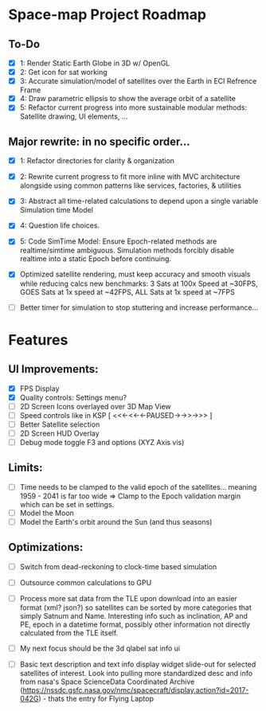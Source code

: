 # Space-map Project Roadmap

## To-Do
- [x] 1: Render Static Earth Globe in 3D w/ OpenGL
- [x] 2: Get icon for sat working
- [X] 3: Accurate simulation/model of satellites over the Earth in ECI Refrence Frame
- [X] 4: Draw parametric ellipsis to show the average orbit of a satellite
- [X] 5: Refactor current progress into more sustainable modular methods: Satellite drawing, UI elements, ...

## Major rewrite: in no specific order...
- [X] 1: Refactor directories for clarity & organization
- [X] 2: Rewrite current progress to fit more inline with MVC architecture alongside using common patterns like services, factories, & utilities
- [X] 3: Abstract all time-related calculations to depend upon a single variable Simulation time Model
- [X] 4: Question life choices.
- [X] 5: Code SimTime Model: Ensure Epoch-related methods are realtime/simtime ambiguous. Simulation methods forcibly disable realtime into a static Epoch before continuing.
- [x] Optimized satellite rendering, must keep accuracy and smooth visuals while reducing calcs
        new benchmarks:
        3 Sats at 100x Speed at ~30FPS,
        GOES Sats at 1x speed at ~42FPS,
        ALL Sats at 1x speed at ~7FPS
- [ ] Better timer for simulation to stop stuttering and increase performance...






# Features
## UI Improvements:
- [x] FPS Display
- [X] Quality controls: Settings menu?
- [ ] 2D Screen Icons overlayed over 3D Map View
- [ ] Speed controls like in KSP [ <<<-<<-<-PAUSED->->>->>> ]
- [ ] Better Satellite selection
- [ ] 2D Screen HUD Overlay
- [ ] Debug mode toggle F3 and options (XYZ Axis vis)

## Limits:
- [ ] Time needs to be clamped to the valid epoch of the satellites... meaning 1959 - 2041 is far too wide => Clamp to the Epoch validation margin which can be set in settings.
- [ ] Model the Moon
- [ ] Model the Earth's orbit around the Sun (and thus seasons)

## Optimizations:
- [ ] Switch from dead-reckoning to clock-time based simulation
- [ ] Outsource common calculations to GPU



- [ ] Process more sat data from the TLE upon download into an easier format (xml? json?) so satellites can be sorted by more categories that simply Satnum and Name. Interesting info such as inclination, AP and PE, epoch in a datetime format, possibly other information not directly calculated from the TLE itself.

- [ ] My next focus should be the 3d qlabel sat info ui
- [ ] Basic text description and text info display widget slide-out for selected satellites of interest. Look into pulling more standardized desc and info from nasa's Space ScienceData Coordinated Archive (https://nssdc.gsfc.nasa.gov/nmc/spacecraft/display.action?id=2017-042G) - thats the entry for Flying Laptop